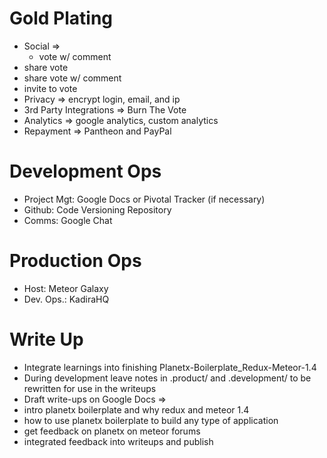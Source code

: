 # Gold Plating
- Social =>
	- vote w/ comment
- share vote
- share vote w/ comment
- invite to vote
- Privacy 			=> encrypt login, email, and ip
- 3rd Party Integrations 	=> Burn The Vote
- Analytics 			=> google analytics, custom analytics
- Repayment 			=> Pantheon and PayPal

# Development Ops
- Project Mgt: 	Google Docs or Pivotal Tracker (if necessary)
- Github: 	Code Versioning Repository
- Comms:	Google Chat

# Production Ops
- Host: 		Meteor Galaxy
- Dev. Ops.:	KadiraHQ


# Write Up
- Integrate learnings into finishing Planetx-Boilerplate_Redux-Meteor-1.4
- During development leave notes in .product/ and .development/ to be rewritten for use in the writeups
- Draft write-ups on Google Docs =>
- intro planetx boilerplate and why redux and meteor 1.4
- how to use planetx boilerplate to build any type of application
- get feedback on planetx on meteor forums
- integrated feedback into writeups and publish
